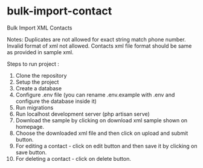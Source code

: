 # bulk-import-contact
Bulk Import XML Contacts


Notes:
Duplicates are not allowed for exact string match phone number.
Invalid format of xml not allowed.
Contacts xml file format should be same as provided in sample xml.

Steps to run project :
1. Clone the repository
2. Setup the project
3. Create a database
4. Configure .env file (you can rename .env.example with .env and configure the database inside it)
4. Run migrations
5. Run localhost development server (php artisan serve)
6. Download the sample by clicking on download xml sample shown on homepage.
7. Choose the downloaded xml file and then click on upload and submit button.
8. For editing a contact - click on edit button and then save it by clicking on save button.
9. For deleting a contact - click on delete button.
